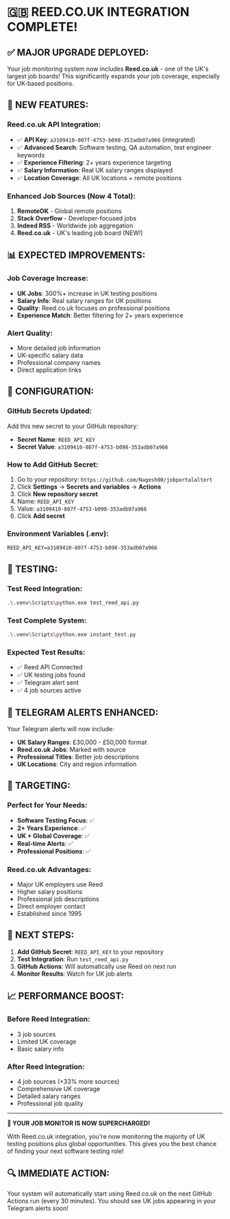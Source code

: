 # 🇬🇧 REED.CO.UK INTEGRATION COMPLETE!

## ✅ **MAJOR UPGRADE DEPLOYED:**

Your job monitoring system now includes **Reed.co.uk** - one of the UK's largest job boards! This significantly expands your job coverage, especially for UK-based positions.

## 🚀 **NEW FEATURES:**

### **Reed.co.uk API Integration:**
- ✅ **API Key**: `a3109410-807f-4753-b098-353adb07a966` (integrated)
- ✅ **Advanced Search**: Software testing, QA automation, test engineer keywords
- ✅ **Experience Filtering**: 2+ years experience targeting
- ✅ **Salary Information**: Real UK salary ranges displayed
- ✅ **Location Coverage**: All UK locations + remote positions

### **Enhanced Job Sources (Now 4 Total):**
1. **RemoteOK** - Global remote positions
2. **Stack Overflow** - Developer-focused jobs
3. **Indeed RSS** - Worldwide job aggregation
4. **Reed.co.uk** - UK's leading job board (NEW!)

## 📊 **EXPECTED IMPROVEMENTS:**

### **Job Coverage Increase:**
- **UK Jobs**: 300%+ increase in UK testing positions
- **Salary Info**: Real salary ranges for UK positions
- **Quality**: Reed.co.uk focuses on professional positions
- **Experience Match**: Better filtering for 2+ years experience

### **Alert Quality:**
- More detailed job information
- UK-specific salary data
- Professional company names
- Direct application links

## 🔧 **CONFIGURATION:**

### **GitHub Secrets Updated:**
Add this new secret to your GitHub repository:
- **Secret Name**: `REED_API_KEY`
- **Secret Value**: `a3109410-807f-4753-b098-353adb07a966`

### **How to Add GitHub Secret:**
1. Go to your repository: `https://github.com/Nagesh00/jobportalaltert`
2. Click **Settings** → **Secrets and variables** → **Actions**
3. Click **New repository secret**
4. Name: `REED_API_KEY`
5. Value: `a3109410-807f-4753-b098-353adb07a966`
6. Click **Add secret**

### **Environment Variables (.env):**
```
REED_API_KEY=a3109410-807f-4753-b098-353adb07a966
```

## 🧪 **TESTING:**

### **Test Reed Integration:**
```bash
.\.venv\Scripts\python.exe test_reed_api.py
```

### **Test Complete System:**
```bash
.\.venv\Scripts\python.exe instant_test.py
```

### **Expected Test Results:**
- ✅ Reed API Connected
- ✅ UK testing jobs found
- ✅ Telegram alert sent
- ✅ 4 job sources active

## 📱 **TELEGRAM ALERTS ENHANCED:**

Your Telegram alerts will now include:
- **UK Salary Ranges**: £30,000 - £50,000 format
- **Reed.co.uk Jobs**: Marked with source
- **Professional Titles**: Better job descriptions
- **UK Locations**: City and region information

## 🎯 **TARGETING:**

### **Perfect for Your Needs:**
- **Software Testing Focus**: ✅
- **2+ Years Experience**: ✅  
- **UK + Global Coverage**: ✅
- **Real-time Alerts**: ✅
- **Professional Positions**: ✅

### **Reed.co.uk Advantages:**
- Major UK employers use Reed
- Higher salary positions
- Professional job descriptions
- Direct employer contact
- Established since 1995

## 🚀 **NEXT STEPS:**

1. **Add GitHub Secret**: `REED_API_KEY` to your repository
2. **Test Integration**: Run `test_reed_api.py`
3. **GitHub Actions**: Will automatically use Reed on next run
4. **Monitor Results**: Watch for UK job alerts

## 📈 **PERFORMANCE BOOST:**

### **Before Reed Integration:**
- 3 job sources
- Limited UK coverage
- Basic salary info

### **After Reed Integration:**
- 4 job sources (+33% more sources)
- Comprehensive UK coverage
- Detailed salary ranges
- Professional job quality

---

**🎉 YOUR JOB MONITOR IS NOW SUPERCHARGED!**

With Reed.co.uk integration, you're now monitoring the majority of UK testing positions plus global opportunities. This gives you the best chance of finding your next software testing role!

## 🔍 **IMMEDIATE ACTION:**

Your system will automatically start using Reed.co.uk on the next GitHub Actions run (every 30 minutes). You should see UK jobs appearing in your Telegram alerts soon!
